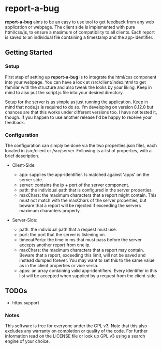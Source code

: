 # report-a-bug

**report-a-bug** aims to be an easy to use tool to get feedback from any web application or webpage. The client side is implemented with pure html/css/js, to ensure a maximum of compatibility to all clients.
Each report is saved to an individual file containing a timestamp and the app-identifier.

## Getting Started
### Setup
First step of setting up **report-a-bug** is to integrate the html/css component into your webpage. You can have a look at /src/client/index.html to get familiar with the structure and also tweak the looks by your liking.
Keep in mind to also put the script.js file into your desired directory.

Setup for the server is as simple as just running the application. Keep in mind that node.js is required to do so. I'm developing on version 8.12.0 but chances are that this works under different versions too. I have not tested it, though. If you happen to use another release I'd be happy to receive your feedback.

### Configuration
The configuration can simply be done via the two properties.json files, each located in /src/client or /src/server. Following is a list of properties, with a brief description.

- Client-Side:
    - app: supplies the app-identifier. Is matched against 'apps' on the server side.
    - server: contains the ip + port of the server component.
    - path: the individual path that is configured in the server properties.
    - maxChars: the maximum characters that a report might contain. This must not match with the maxChars of the server properties, but beware that a report will be rejected if exceeding the servers maximum characters property.

- Server-Side:
    - path: the individual path that a request must use.
    - port: the port that the server is listening on.
    - timeoutPerIp: the time in ms that must pass before the server accepts another report from one ip.
    - maxChars: the maximum characters that a report may contain. Beware that a report, exceeding this limit, will not be saved and instead dumped forever. You may want to set this to the same value as in the client properties or vice versa.
    - apps: an array containing valid app-identifiers. Every identifier in this list will be accepted when supplied by a request from the client-side.
## TODOs

- https support

### Notes

This software is free for everyone under the GPL v3. Note that this also excludes any warranty on completion or quality of the code. For further information read on the LICENSE file or look up GPL v3 using a search engine of your choice.